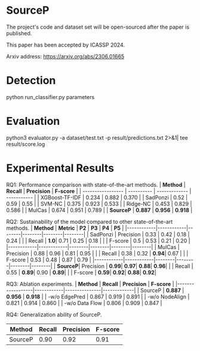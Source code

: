 # SourceP
The project's code and dataset set will be open-sourced after the paper is published.

This paper has been accepted by ICASSP 2024.

Arxiv address: https://arxiv.org/abs/2306.01665


# Detection
python run_classifier.py parameters

# Evaluation
python3 evaluator.py -a dataset/test.txt -p result/predictions.txt 2>&1| tee result/score.log


# Experimental Results
RQ1: Performance comparison with state-of-the-art methods.
| **Method**        | **Recall** | **Precision** | **F-score** |
| ----------------- | ---------- | ------------- | ----------- |
| XGBoost-TF-IDF    | 0.234      | 0.882         | 0.370       |
| SadPonzi          | 0.52       | 0.59          | 0.55        |
| SVM-NC            | 0.375      | 0.923         | 0.533       |
| Ridge-NC          | 0.453      | 0.829         | 0.586       |
| MulCas            | 0.674      | 0.951         | 0.789       |
| **SourceP**       | **0.887**   | **0.956**      | **0.918**   |


RQ2: Sustainability of the model compared to other state-of-the-art methods.
| **Method** | **Metric** | **P2** | **P3** | **P4** | **P5** |
|------------|------------|--------|--------|--------|--------|
| SadPonzi   | Precision  | 0.33   | 0.42   | 0.18   | 0.24   |
|            | Recall     | **1.0**| 0.71   | 0.25   | 0.18   |
|            | F-score    | 0.5    | 0.53   | 0.21   | 0.20   |
|------------|------------|--------|--------|--------|--------|
| MulCas     | Precision  | 0.88   | 0.96   | 0.81   | 0.95   |
|            | Recall     | 0.38   | 0.32   | **0.94**| 0.67   |
|            | F-score    | 0.53   | 0.48   | 0.87   | 0.79   |
|------------|------------|--------|--------|--------|--------|
| **SourceP**| Precision  | **0.99**| **0.97**| **0.88**| **0.96**|
|            | Recall     | 0.55   | **0.89**| 0.90   | **0.89**|
|            | F-score    | **0.59**| **0.92**| **0.88**| **0.92**|


RQ3: Ablation experiments.
| **Method**       | **Recall** | **Precision** | **F-score** |
|------------------|------------|---------------|-------------|
| SourceP          | **0.887**  | **0.956**     | **0.918**   |
| -w/o EdgePred    | 0.867      | 0.919         | 0.891       |
| -w/o NodeAlign   | 0.821      | 0.914         | 0.860       |
| -w/o Data Flow   | 0.806      | 0.909         | 0.847       |

RQ4: Generalization ability of SourceP.

| **Method** | **Recall** | **Precision** | **F-score** |
|------------|------------|---------------|-------------|
| SourceP    | 0.90       | 0.92          | 0.91        |
